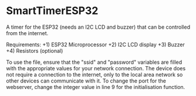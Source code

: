 # SmartTimerESP32
A timer for the ESP32 (needs an I2C LCD and buzzer) that can be controlled from the internet.

Requirements:
+1) ESP32 Microprocessor
+2) I2C LCD display
+3) Buzzer
+4) Resistors (optional)

To use the file, ensure that the "ssid" and "password" variables are filled with the appropriate values for your network connection.
The device does not require a connection to the internet, only to the local area network so other devices can communicate with it.
To change the port for the webserver, change the integer value in line 9 for the initialisation function.

